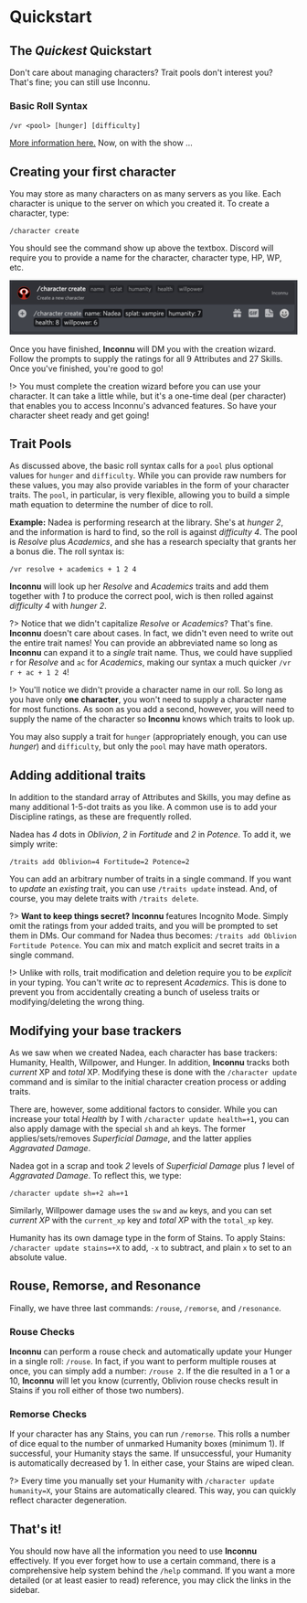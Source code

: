 # Quickstart

## The *Quickest* Quickstart

Don't care about managing characters? Trait pools don't interest you? That's fine; you can still use Inconnu.

### Basic Roll Syntax

```
/vr <pool> [hunger] [difficulty]
```

[More information here.](rolls.md) Now, on with the show ...

## Creating your first character

You may store as many characters on as many servers as you like. Each character is unique to the server on which you created it. To create a character, type:

```
/character create
```

You should see the command show up above the textbox. Discord will require you to provide a name for the character, character type, HP, WP, etc.

![Character creation example](includes/character-create.png)

Once you have finished, **Inconnu** will DM you with the creation wizard. Follow the prompts to supply the ratings for all 9 Attributes and 27 Skills. Once you've finished, you're good to go!

!> You must complete the creation wizard before you can use your character. It can take a little while, but it's a one-time deal (per character) that enables you to access Inconnu's advanced features. So have your character sheet ready and get going!

## Trait Pools

As discussed above, the basic roll syntax calls for a `pool` plus optional values for `hunger` and `difficulty`. While you can provide raw numbers for these values, you may also provide variables in the form of your character traits. The `pool`, in particular, is very flexible, allowing you to build a simple math equation to determine the number of dice to roll.

**Example:** Nadea is performing research at the library. She's at *hunger 2*, and the information is hard to find, so the roll is against *difficulty 4*. The pool is *Resolve* plus *Academics*, and she has a research specialty that grants her a bonus die. The roll syntax is:

```
/vr resolve + academics + 1 2 4
```

**Inconnu** will look up her *Resolve* and *Academics* traits and add them together with *1* to produce the correct pool, wich is then rolled against *difficulty 4* with *hunger 2*.

?> Notice that we didn't capitalize *Resolve* or *Academics*? That's fine. **Inconnu** doesn't care about cases. In fact, we didn't even need to write out the entire trait names! You can provide an abbreviated name so long as **Inconnu** can expand it to a *single* trait name. Thus, we could have supplied `r` for *Resolve* and `ac` for *Academics*, making our syntax a much quicker `/vr r + ac + 1 2 4`!

!> You'll notice we didn't provide a character name in our roll. So long as you have only **one character**, you won't need to supply a character name for most functions. As soon as you add a second, however, you will need to supply the name of the character so **Inconnu** knows which traits to look up.

You may also supply a trait for `hunger` (appropriately enough, you can use *hunger*) and `difficulty`, but only the `pool` may have math operators.

## Adding additional traits

In addition to the standard array of Attributes and Skills, you may define as many additional 1-5-dot traits as you like. A common use is to add your Discipline ratings, as these are frequently rolled.

Nadea has *4* dots in *Oblivion*, *2* in *Fortitude* and *2* in *Potence*. To add it, we simply write:

```
/traits add Oblivion=4 Fortitude=2 Potence=2
```

You can add an arbitrary number of traits in a single command. If you want to *update* an *existing* trait, you can use `/traits update` instead. And, of course, you may delete traits with `/traits delete`.

?> **Want to keep things secret?** **Inconnu** features Incognito Mode. Simply omit the ratings from your added traits, and you will be prompted to set them in DMs. Our command for Nadea thus becomes: `/traits add Oblivion Fortitude Potence`. You can mix and match explicit and secret traits in a single command.

!> Unlike with rolls, trait modification and deletion require you to be *explicit* in your typing. You can't write *ac* to represent *Academics*. This is done to prevent you from accidentally creating a bunch of useless traits or modifying/deleting the wrong thing.

## Modifying your base trackers

As we saw when we created Nadea, each character has base trackers: Humanity, Health, Willpower, and Hunger. In addition, **Inconnu** tracks both *current* XP and *total* XP. Modifying these is done with the `/character update` command and is similar to the initial character creation process or adding traits.

There are, however, some additional factors to consider. While you can increase your total *Health* by *1* with `/character update health=+1`, you can also apply damage with the special `sh` and `ah` keys. The former applies/sets/removes *Superficial Damage*, and the latter applies *Aggravated Damage*.

Nadea got in a scrap and took *2* levels of *Superficial Damage* plus *1* level of *Aggravated Damage*. To reflect this, we type:

```
/character update sh=+2 ah=+1
```

Similarly, Willpower damage uses the `sw` and `aw` keys, and you can set *current XP* with the `current_xp` key and *total XP* with the `total_xp` key.

Humanity has its own damage type in the form of Stains. To apply Stains: `/character update stains=+X` to add, `-x` to subtract, and plain `x` to set to an absolute value.

## Rouse, Remorse, and Resonance

Finally, we have three last commands: `/rouse`, `/remorse`, and `/resonance`.

### Rouse Checks

**Inconnu** can perform a rouse check and automatically update your Hunger in a single roll: `/rouse`. In fact, if you want to perform multiple rouses at once, you can simply add a number: `/rouse 2`. If the die resulted in a 1 or a 10, **Inconnu** will let you know (currently, Oblivion rouse checks result in Stains if you roll either of those two numbers).

### Remorse Checks

If your character has any Stains, you can run `/remorse`. This rolls a number of dice equal to the number of unmarked Humanity boxes (minimum 1). If successful, your Humanity stays the same. If unsuccessful, your Humanity is automatically decreased by 1. In either case, your Stains are wiped clean.

?> Every time you manually set your Humanity with `/character update humanity=X`, your Stains are automatically cleared. This way, you can quickly reflect character degeneration.

## That's it!

You should now have all the information you need to use **Inconnu** effectively. If you ever forget how to use a certain command, there is a comprehensive help system behind the `/help` command. If you want a more detailed (or at least easier to read) reference, you may click the links in the sidebar.
